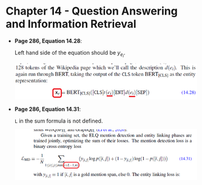 # Chapter 14 - Question Answering and Information Retrieval

- **Page 286, Equation 14.28**:

    Left hand side of the equation should be $y_{e_i}$.

    ![image](images/equation14.28.png)

- **Page 286, Equation 14.31**:

    `L` in the sum formula is not defined.

    ![image](images/equation14.31.png)

